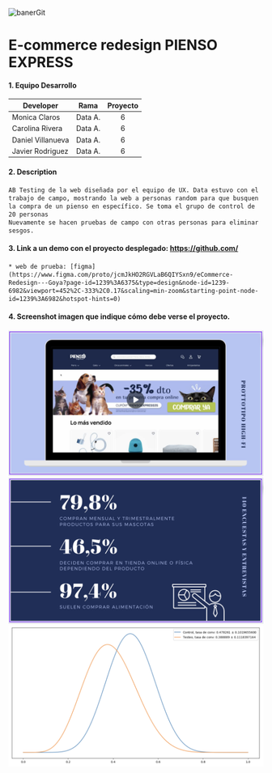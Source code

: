 ![banerGit](https://user-images.githubusercontent.com/16636086/106938115-ded34680-671e-11eb-8de4-35fd6d00868a.png)

# E-commerce redesign PIENSO EXPRESS

#### 1. Equipo Desarrollo 

| Developer | Rama |  Proyecto | 
| --- | :---:  | :---: |
| Monica Claros | Data A.   |  6 |
| Carolina Rivera | Data A.  | 6 |
| Daniel Villanueva | Data A.  | 6  |
| Javier Rodriguez | Data A.  | 6  |

#### 2. Description
```
AB Testing de la web diseñada por el equipo de UX. Data estuvo con el trabajo de campo, mostrando la web a personas random para que busquen la compra de un pienso en específico. Se toma el grupo de control de 20 personas
Nuevamente se hacen pruebas de campo con otras personas para eliminar sesgos.
```

#### 3. Link a un demo con el proyecto desplegado: https://github.com/

```
* web de prueba: [figma] (https://www.figma.com/proto/jcmJkHO2RGVLaB6QIYSxn9/eCommerce-Redesign---Goya?page-id=1239%3A6375&type=design&node-id=1239-6982&viewport=452%2C-333%2C0.17&scaling=min-zoom&starting-point-node-id=1239%3A6982&hotspot-hints=0)
```

#### 4. Screenshot imagen que indique cómo debe verse el proyecto.

![image](https://github.com/monicaclaros/AB_testing_Project_CRO/blob/main/images/web.png)
![image](https://github.com/monicaclaros/AB_testing_Project_CRO/blob/main/images/porcentajes.png)
![image](https://github.com/monicaclaros/AB_testing_Project_CRO/blob/main/images/graficas.png)







